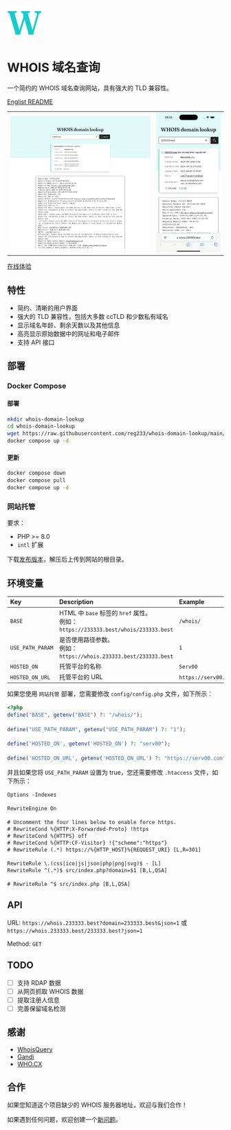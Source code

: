 <img alt="WHOIS domain lookup" src="public/images/favicon.svg" width="80" />

# WHOIS 域名查询

一个简约的 WHOIS 域名查询网站，具有强大的 TLD 兼容性。

[Englist README](README.md)

<table>
  <tr>
    <td>
      <img alt="Screenshot" src="resources/desktop.png" />
    </td>
    <td>
      <img alt="Screenshot" src="resources/mobile.png" />
    </td>
  </tr>
</table>

[在线体验](https://whois.233333.best)

## 特性

- 简约、清晰的用户界面
- 强大的 TLD 兼容性，包括大多数 ccTLD 和少数私有域名
- 显示域名年龄、剩余天数以及其他信息
- 高亮显示原始数据中的网址和电子邮件
- 支持 API 接口

## 部署

### Docker Compose

#### 部署

```sh
mkdir whois-domain-lookup
cd whois-domain-lookup
wget https://raw.githubusercontent.com/reg233/whois-domain-lookup/main/docker-compose.yml
docker compose up -d
```

#### 更新

```sh
docker compose down
docker compose pull
docker compose up -d
```

### 网站托管

要求：

- PHP >= 8.0
- `intl` 扩展

下载[发布版本](https://github.com/reg233/whois-domain-lookup/releases/latest/download/whois-domain-lookup.zip)，解压后上传到网站的根目录。

## 环境变量

| Key | Description | Example | Default |
| :-- | :-- | :-- | :-- |
| `BASE` | HTML 中 `base` 标签的 `href` 属性。 <br> 例如：`https://233333.best/whois/233333.best` | `/whois/` | `/` |
| `USE_PATH_PARAM` | 是否使用路径参数。 <br> 例如：`https://whois.233333.best/233333.best` | `1` | `0` |
| `HOSTED_ON` | 托管平台的名称 | `Serv00` |  |
| `HOSTED_ON_URL` | 托管平台的 URL | `https://serv00.com` |  |

如果您使用 `网站托管` 部署，您需要修改 `config/config.php` 文件，如下所示：

```php
<?php
define("BASE", getenv("BASE") ?: "/whois/");

define("USE_PATH_PARAM", getenv("USE_PATH_PARAM") ?: "1");

define('HOSTED_ON', getenv('HOSTED_ON') ?: "serv00");

define('HOSTED_ON_URL', getenv('HOSTED_ON_URL') ?: "https://serv00.com");
```

并且如果您将 `USE_PATH_PARAM` 设置为 true，您还需要修改 `.htaccess` 文件，如下所示：

```
Options -Indexes

RewriteEngine On

# Uncomment the four lines below to enable force https.
# RewriteCond %{HTTP:X-Forwarded-Proto} !https
# RewriteCond %{HTTPS} off
# RewriteCond %{HTTP:CF-Visitor} !{"scheme":"https"}
# RewriteRule (.*) https://%{HTTP_HOST}%{REQUEST_URI} [L,R=301]

RewriteRule \.(css|ico|js|json|php|png|svg)$ - [L]
RewriteRule ^(.*)$ src/index.php?domain=$1 [B,L,QSA]

# RewriteRule ^$ src/index.php [B,L,QSA]
```

## API

URL: `https://whois.233333.best?domain=233333.best&json=1` 或 `https://whois.233333.best/233333.best?json=1`

Method: `GET`

## TODO

- [ ] 支持 RDAP 数据
- [ ] 从网页抓取 WHOIS 数据
- [ ] 提取注册人信息
- [ ] 完善保留域名检测

## 感谢

- [WhoisQuery](https://github.com/GitHubPangHu/whoisQuery)
- [Gandi](https://whois.gandi.net)
- [WHO.CX](https://who.cx)

## 合作

如果您知道这个项目缺少的 WHOIS 服务器地址，欢迎与我们合作！

如果遇到任何问题，欢迎创建一个[新问题](https://github.com/reg233/whois-domain-lookup/issues)。
